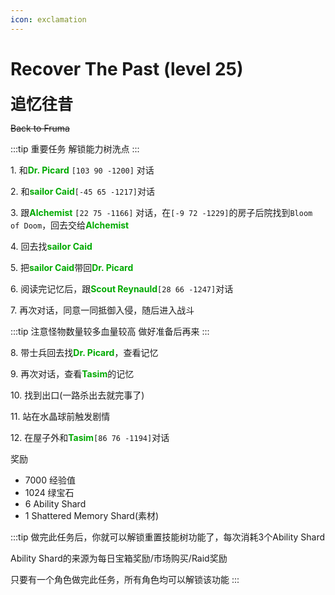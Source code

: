 ```yaml
---
icon: exclamation
---
```


# Recover The Past (level 25)
<span style="font-size: 25px;">**追忆往昔**</span>

~~Back to Fruma~~

:::tip 重要任务
解锁能力树洗点
:::

<span class="stage-index">1.</span> 和<font color=00AA00>**Dr. Picard**</font> `[103 90 -1200]` 对话

<span class="stage-index">2.</span> 和<font color=00AA00>**sailor Caid**</font>`[-45 65 -1217]`对话

<span class="stage-index">3.</span> 跟<font color=00AA00>**Alchemist**</font> `[22 75 -1166]` 对话，在`[-9 72 -1229]`的房子后院找到`Bloom of Doom`，回去交给<font color=00AA00>**Alchemist**</font>

<span class="stage-index">4.</span> 回去找<font color=00AA00>**sailor Caid**</font>

<span class="stage-index">5.</span> 把<font color=00AA00>**sailor Caid**</font>带回<font color=00AA00>**Dr. Picard**</font>

<span class="stage-index">6.</span> 阅读完记忆后，跟<font color=00AA00>**Scout Reynauld**</font>`[28 66 -1247]`对话

<span class="stage-index">7.</span> 再次对话，同意一同抵御入侵，随后进入战斗

:::tip
注意怪物数量较多血量较高 做好准备后再来
:::

<span class="stage-index">8.</span> 带士兵回去找<font color=00AA00>**Dr. Picard**</font>，查看记忆

<span class="stage-index">9.</span> 再次对话，查看<font color=00AA00>**Tasim**</font>的记忆

<span class="stage-index">10.</span> 找到出口(一路杀出去就完事了)

<span class="stage-index">11.</span> 站在水晶球前触发剧情

<span class="stage-index">12.</span> 在屋子外和<font color=00AA00>**Tasim**</font>`[86 76 -1194]`对话

奖励
+ 7000 经验值 
+ 1024 绿宝石
+ 6 Ability Shard
+ 1 Shattered Memory Shard(素材)

:::tip
做完此任务后，你就可以解锁重置技能树功能了，每次消耗3个Ability Shard

Ability Shard的来源为每日宝箱奖励/市场购买/Raid奖励

只要有一个角色做完此任务，所有角色均可以解锁该功能
:::